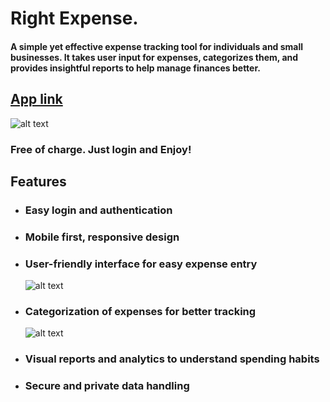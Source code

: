 # Right Expense.

#### A simple yet **effective** expense tracking tool for individuals and small businesses. It takes user input for expenses, categorizes them, and provides insightful reports to help manage finances better.

## [App link](https://rightexpense.netlify.app/)


![alt text](src/assets/1.png)

### Free of charge. Just login and Enjoy!

## Features

- ### Easy login and authentication
- ### Mobile first, responsive design
- ### User-friendly interface for easy expense entry
  ![alt text](src/assets/2.png)
- ### Categorization of expenses for better tracking
  ![alt text](src/assets/3.png)
- ### Visual reports and analytics to understand spending habits

- ### Secure and private data handling
